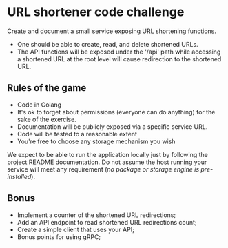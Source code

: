# URL shortener code challenge

Create and document a small service exposing URL shortening functions.  

- One should be able to create, read, and delete shortened URLs.
- The API functions will be exposed under the '/api' path while accessing a shortened URL at the root level will cause redirection to the shortened URL.

## Rules of the game

- Code in Golang
- It's ok to forget about permissions (everyone can do anything) for the sake of the exercise.
- Documentation will be publicly exposed via a specific service URL.
- Code will be tested to a reasonable extent
- You're free to choose any storage mechanism you wish

We expect to be able to run the application locally just by following the project README documentation. Do not assume the host running your service will meet any requirement (_no package or storage engine is pre-installed_).

## Bonus

- Implement a counter of the shortened URL redirections;
- Add an API endpoint to read shortened URL redirections count;
- Create a simple client that uses your API;
- Bonus points for using gRPC;
